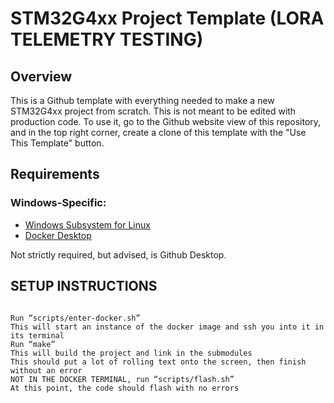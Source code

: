 # STM32G4xx Project Template (LORA TELEMETRY TESTING)

## Overview
This is a Github template with everything needed to make a new STM32G4xx project from scratch.
This is not meant to be edited with production code.
To use it, go to the Github website view of this repository, and in the top right corner, 
create a clone of this template with the "Use This Template" button.

## Requirements
### Windows-Specific:
- [Windows Subsystem for Linux](https://learn.microsoft.com/en-us/windows/wsl/install)
- [Docker Desktop](https://docs.docker.com/desktop/install/windows-install/)

Not strictly required, but advised, is Github Desktop.

## SETUP INSTRUCTIONS

```text

Run “scripts/enter-docker.sh”
This will start an instance of the docker image and ssh you into it in its terminal
Run “make”
This will build the project and link in the submodules
This should put a lot of rolling text onto the screen, then finish without an error
NOT IN THE DOCKER TERMINAL, run “scripts/flash.sh”
At this point, the code should flash with no errors
```
